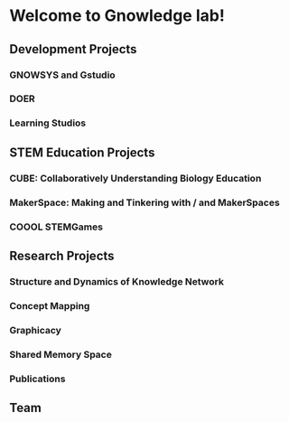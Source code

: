 # Welcome to Gnowledge lab!

## Development Projects

### GNOWSYS and Gstudio
### DOER 
### Learning Studios 
## STEM Education Projects

### CUBE: Collaboratively Understanding Biology Education 
### MakerSpace: Making and Tinkering with / and MakerSpaces
### COOOL STEMGames 

## Research Projects



### Structure and Dynamics of Knowledge Network 

### Concept Mapping

### Graphicacy 

### Shared Memory Space

### Publications

## Team

